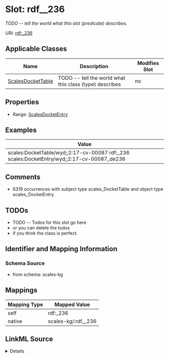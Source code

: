 

# Slot: rdf__236


_TODO -- tell the world what this slot (predicate) describes._





URI: [rdf:_236](http://www.w3.org/1999/02/22-rdf-syntax-ns#_236)



<!-- no inheritance hierarchy -->





## Applicable Classes

| Name | Description | Modifies Slot |
| --- | --- | --- |
| [ScalesDocketTable](../classes/ScalesDocketTable.md) | TODO -- tell the world what this class (type) describes |  no  |







## Properties

* Range: [ScalesDocketEntry](../classes/ScalesDocketEntry.md)






## Examples

| Value |
| --- |
| scales:DocketTable/wyd;;2:17-cv-00087 rdf:_236 scales:DocketEntry/wyd;;2:17-cv-00087_de236 |

## Comments

* 6319 occurrences with subject type scales_DocketTable and object type scales_DocketEntry.

## TODOs

* TODO -- Todos for this slot go here
* or you can delete the todos
* if you think the class is perfect.

## Identifier and Mapping Information







### Schema Source


* from schema: scales-kg




## Mappings

| Mapping Type | Mapped Value |
| ---  | ---  |
| self | rdf:_236 |
| native | scales-kg/:rdf__236 |




## LinkML Source

<details>
```yaml
name: rdf__236
description: TODO -- tell the world what this slot (predicate) describes.
todos:
- TODO -- Todos for this slot go here
- or you can delete the todos
- if you think the class is perfect.
comments:
- 6319 occurrences with subject type scales_DocketTable and object type scales_DocketEntry.
examples:
- value: scales:DocketTable/wyd;;2:17-cv-00087 rdf:_236 scales:DocketEntry/wyd;;2:17-cv-00087_de236
from_schema: scales-kg
rank: 1000
slot_uri: rdf:_236
alias: rdf__236
domain_of:
- scales_DocketTable
range: scales_DocketEntry

```
</details>